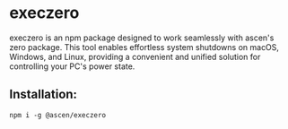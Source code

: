 # execzero

execzero is an npm package designed to work seamlessly with ascen's zero package. This tool enables effortless system shutdowns on macOS, Windows, and Linux, providing a convenient and unified solution for controlling your PC's power state.

## Installation:
```
npm i -g @ascen/execzero
```